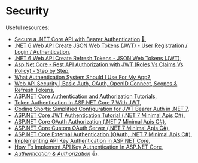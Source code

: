 # Security

Useful resources:

- [Secure a .NET Core API with Bearer Authentication](https://youtu.be/3PyUjOmuFic) [:file_folder:](https://github.com/binarythistle/S03E01-Secure-.NET-Core-API),
- [.NET 6 Web API Create JSON Web Tokens (JWT) - User Registration / Login / Authentication](https://youtu.be/Y-MjCw6thao),
- [.NET 6 Web API Create Refresh Tokens - JSON Web Tokens (JWT)](https://youtu.be/2_H0Zj-C8EM),
- [Asp Net Core - Rest API Authorization with JWT (Roles Vs Claims Vs Policy) - Step by Step](https://youtu.be/eVxzuOxWEiY),
- [What Authentication System Should I Use For My App?](https://youtu.be/4BItolSqIyU),
- [Web API Security | Basic Auth, OAuth, OpenID Connect, Scopes & Refresh Tokens](https://youtu.be/x6jUDfpESmA),
- [ASP.NET Core Authentication and Authorization Tutorials](https://youtube.com/playlist?list=PLOeFnOV9YBa4yaz-uIi5T4ZW3QQGHJQXi),
- [Token Authentication In ASP.NET Core 7 With JWT](https://youtu.be/4cFhYUK8wnc),
- [Coding Shorts: Simplified Configuration for JWT Bearer Auth in .NET 7](https://youtu.be/osZvEAJrz1Y),
- [ASP.NET Core JWT Authentication Tutorial (.NET 7 Minimal Apis C#)](https://youtu.be/8FvN5bhVYxY),
- [ASP.NET Core OAuth Authorization (.NET 7 Minimal Apis C#)](https://youtu.be/0uSwPdYOm9k),
- [ASP.NET Core Custom OAuth Server (.NET 7 Minimal Apis C#)](https://youtu.be/EBVKlm0wyTE),
- [ASP.NET Core External Authentication (OAuth, .NET 7 Minimal Apis C#)](https://youtu.be/PUXpfr1LzPE),
- [Implementing API Key Authentication in ASP.NET Core](https://youtu.be/GrJJXixjR8M),
- [How To Implement API Key Authentication In ASP.NET Core](https://youtu.be/CV6VdBR86co),
- _[Authentication & Authorization](https://youtube.com/playlist?list=PLYpjLpq5ZDGtJOHUbv7KHuxtYLk1nJPw5)_ :+1:.
